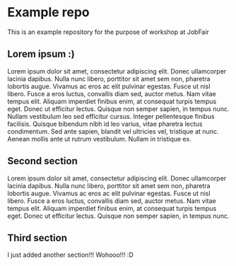 # Example repo

This is an example repository for the purpose of workshop at JobFair

## Lorem ipsum :)

Lorem ipsum dolor sit amet, consectetur adipiscing elit. Donec ullamcorper lacinia dapibus. Nulla nunc libero, porttitor sit amet sem non, pharetra lobortis augue. Vivamus ac eros ac elit pulvinar egestas. Fusce ut nisl libero. Fusce a eros luctus, convallis diam sed, auctor metus. Nam vitae tempus elit. Aliquam imperdiet finibus enim, at consequat turpis tempus eget. Donec ut efficitur lectus. Quisque non semper sapien, in tempus nunc. Nullam vestibulum leo sed efficitur cursus. Integer pellentesque finibus facilisis. Quisque bibendum nibh id leo varius, vitae pharetra lectus condimentum. Sed ante sapien, blandit vel ultricies vel, tristique at nunc. Aenean mollis ante ut rutrum vestibulum. Nullam in tristique ex.

## Second section

Lorem ipsum dolor sit amet, consectetur adipiscing elit. Donec ullamcorper lacinia dapibus. Nulla nunc libero, porttitor sit amet sem non, pharetra lobortis augue. Vivamus ac eros ac elit pulvinar egestas. Fusce ut nisl libero. Fusce a eros luctus, convallis diam sed, auctor metus. Nam vitae tempus elit. Aliquam imperdiet finibus enim, at consequat turpis tempus eget. Donec ut efficitur lectus. Quisque non semper sapien, in tempus nunc.

## Third section

I just added another section!!! Wohooo!!! :D
